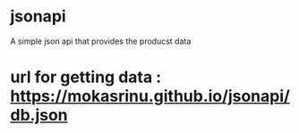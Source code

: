 # jsonapi

A simple json api that provides the producst data

# url for getting data : https://mokasrinu.github.io/jsonapi/db.json
